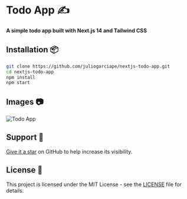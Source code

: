 # Todo App :writing_hand:

**A simple todo app built with Next.js 14 and Tailwind CSS**

## Installation :package:

```bash
git clone https://github.com/juliogarciape/nextjs-todo-app.git
cd nextjs-todo-app
npm install
npm start
```
## Images :camera:

![Todo App]()

## Support :sparkling_heart:

[Give it a star](https://github.com/juliogarciape/nextjs-todo-app) on GitHub to help increase its visibility.

## License :scroll:

This project is licensed under the MIT License - see the [LICENSE](LICENSE) file for details.
